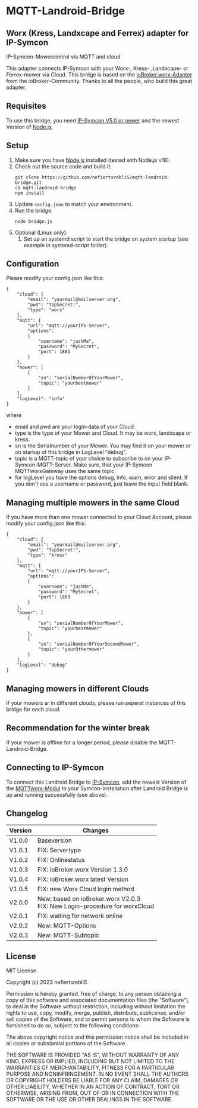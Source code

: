 # MQTT-Landroid-Bridge

## Worx (Kress, Landxcape and Ferrex) adapter for IP-Symcon

IP-Symcon-Mowercontrol via MQTT and cloud

This adapter connects IP-Symcon with your Worx-, Kress- ,Landxcape- or Ferrex-mower via Cloud. 
This bridge is based on the [ioBroker.worx-Adapter](https://github.com/iobroker-community-adapters/ioBroker.worx) from the ioBroker-Community. Thanks to all the people, who build this great adapter.

## Requisites

To use this bridge, you need [IP-Symcon V5.0 or newer](https://www.symcon.de/) and the newest Version of [Node.js](https://nodejs.org/).

## Setup

1. Make sure you have [Node.js](https://nodejs.org) installed (tested with Node.js v18).
1. Check out the source code and build it:
    ```
    git clone https://github.com/nefiertsrebliS/mqtt-landroid-bridge.git
    cd mqtt-landroid-bridge
    npm install
    ```
1. Update ```config.json``` to match your environment.
1. Run the bridge:
    ```
    node bridge.js
    ```
1. Optional (Linux only): 
    1. Set up an systemd script to start the bridge on system startup (see example in systemd-script folder).

## Configuration

Please modify your config.json like this:

```
{
	"cloud": {
	    "email": "yourmail@mailserver.org",
	    "pwd": "TopSecret!",
	    "type": "worx"
	},
	"mqtt": {
	    "url": "mqtt://yourIPS-Server",
		"options":
		{
			"username": "justMe",
			"password": "MySecret",
			"port": 1883
		}
	},
	"mower": [
		{
		    "sn": "serialNumberOfYourMower",
		    "topic": "yourbestmower"
		}
	],
	"logLevel": "info"
}
```
where
* email and pwd are your login-data of your Cloud.
* type is the type of your Mower and Cloud. It may be worx, landxcape or kress.
* sn is the Serialnumber of your Mower. You may find it on your mower or on startup of this bridge in LogLevel "debug".
* topic is a MQTT-topic of your choice to subscribe to on your IP-Symcon-MQTT-Server. Make sure, that your IP-Symcon MQTTworxGateway uses the same topic.
* for logLevel you have the options debug, info, warn, error and silent.
If you don't use a username or password, just leave the input field blank.

## Managing multiple mowers in the same Cloud

If you have more than one mower connected to your Cloud Account, please modify your config.json like this:
```
{
	"cloud": {
	    "email": "yourmail@mailserver.org",
	    "pwd": "TopSecret!",
	    "type": "kress"
	},
	"mqtt": {
	    "url": "mqtt://yourIPS-Server",
		"options":
		{
			"username": "justMe",
			"password": "MySecret",
			"port": 1883
		}
	},
	"mower": [
		{
		    "sn": "serialNumberOfYourMower",
		    "topic": "yourbestmower"
		},
		{
		    "sn": "serialNumberOfYourSecondMower",
		    "topic": "yourOthermower"
		}
	],
	"logLevel": "debug"
}
```
## Managing mowers in different Clouds

If your mowers ar in different clouds, please run seperat instances of this bridge for each cloud.

## Recommendation for the winter break

If your mower is offline for a longer period, please disable the MQTT-Landroid-Bridge.

## Connecting to IP-Symcon

To connect this Landroid Bridge to [IP-Symcon](https://www.symcon.de/), add the newest Version of the [MQTTworx-Modul](https://github.com/nefiertsrebliS/MQTTworx) to your Symcon-installation after Landroid Bridge is up and running successfully (see above).

## Changelog

| Version | Changes								|
| --------|-------------------------------------|
| V1.0.0  | Baseversion							|
| V1.0.1  | FIX: Servertype						|
| V1.0.2  | FIX: Onlinestatus					|
| V1.0.3  | FIX: ioBroker.worx Version 1.3.0	|
| V1.0.4  | FIX: ioBroker.worx latest Version	|
| V1.0.5  | FIX: new Worx Cloud login method	|
| V2.0.0  | New: based on ioBroker.worx V2.0.3<br> FIX: New Login-procedure for worxCloud	|
| V2.0.1  | FIX: waiting for network online		|
| V2.0.2  | New: MQTT-Options					|
| V2.0.3  | New: MQTT-Subtopic					|

## License

MIT License

Copyright (c) 2023 nefiertsrebliS

Permission is hereby granted, free of charge, to any person obtaining a copy
of this software and associated documentation files (the "Software"), to deal
in the Software without restriction, including without limitation the rights
to use, copy, modify, merge, publish, distribute, sublicense, and/or sell
copies of the Software, and to permit persons to whom the Software is
furnished to do so, subject to the following conditions:

The above copyright notice and this permission notice shall be included in all
copies or substantial portions of the Software.

THE SOFTWARE IS PROVIDED "AS IS", WITHOUT WARRANTY OF ANY KIND, EXPRESS OR
IMPLIED, INCLUDING BUT NOT LIMITED TO THE WARRANTIES OF MERCHANTABILITY,
FITNESS FOR A PARTICULAR PURPOSE AND NONINFRINGEMENT. IN NO EVENT SHALL THE
AUTHORS OR COPYRIGHT HOLDERS BE LIABLE FOR ANY CLAIM, DAMAGES OR OTHER
LIABILITY, WHETHER IN AN ACTION OF CONTRACT, TORT OR OTHERWISE, ARISING FROM,
OUT OF OR IN CONNECTION WITH THE SOFTWARE OR THE USE OR OTHER DEALINGS IN THE
SOFTWARE.
